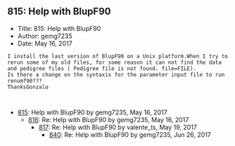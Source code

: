 ## 815: Help with BlupF90

- Title: 815: Help with BlupF90
- Author: gemg7235
- Date: May 16, 2017

```
I install the last version of BlupF90 on a Unix platform.When I try to rerun some of my old files, for some reason it can not find the data and pedigree files ( Pedigree file is not found. file=FILE).
Is there a change on the syntaxis for the parameter input file to run renumf90???
ThanksGonzalo

 
```

- [815](0815.md): Help with BlupF90 by gemg7235, May 16, 2017
    - [816](0816.md): Re: Help with BlupF90 by gemg7235, May 16, 2017
        - [817](0817.md): Re: Help with BlupF90 by valente_ts, May 19, 2017
            - [840](0840.md): Re: Help with BlupF90 by gemg7235, Jun 26, 2017
